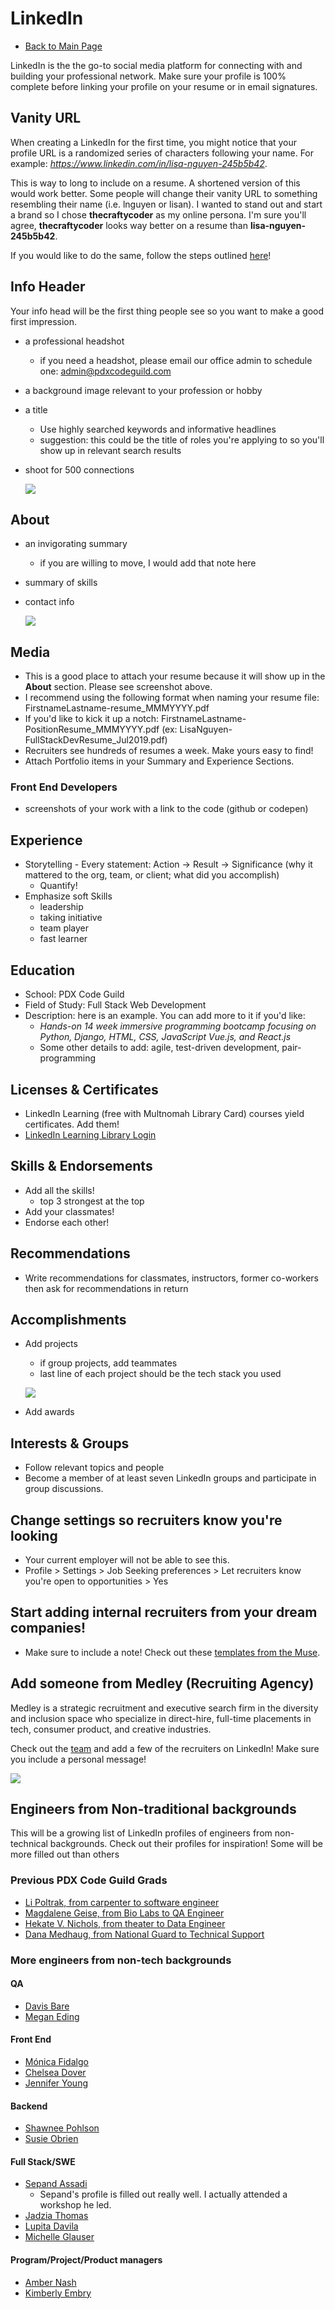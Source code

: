 # LinkedIn

- [Back to Main Page](https://github.com/PdxCodeGuild/career-guide)

LinkedIn is the the go-to social media platform for connecting with and building your professional network. Make sure your profile is 100% complete before linking your profile on your resume or in email signatures.

## Vanity URL

When creating a LinkedIn for the first time, you might notice that your profile URL is a randomized series of characters following your name. For example: _https://www.linkedin.com/in/lisa-nguyen-245b5b42_.

This is way to long to include on a resume. A shortened version of this would work better. Some people will change their vanity URL to something resembling their name (i.e. lnguyen or lisan). I wanted to stand out and start a brand so I chose **thecraftycoder** as my online persona. I'm sure you'll agree, **thecraftycoder** looks way better on a resume than **lisa-nguyen-245b5b42**.

If you would like to do the same, follow the steps outlined [here](https://github.com/PdxCodeGuild/career-guide/blob/master/linkedin/vanity_url.md)!

## Info Header

Your info head will be the first thing people see so you want to make a good first impression.

- a professional headshot
  - if you need a headshot, please email our office admin to schedule one: admin@pdxcodeguild.com
- a background image relevant to your profession or hobby
- a title
  - Use highly searched keywords and informative headlines
  - suggestion: this could be the title of roles you're applying to so you'll show up in relevant search results
- shoot for 500 connections


  ![](../resources/linkedin/info-header.PNG)

## About
- an invigorating summary
  - if you are willing to move, I would add that note here
- summary of skills
- contact info

  ![](../resources/linkedin/about.PNG)

## Media
- This is a good place to attach your resume because it will show up in the **About** section. Please see screenshot above.
- I recommend using the following format when naming your resume file: FirstnameLastname-resume_MMMYYYY.pdf
- If you'd like to kick it up a notch: FirstnameLastname-PositionResume_MMMYYYY.pdf (ex: LisaNguyen-FullStackDevResume_Jul2019.pdf)
- Recruiters see hundreds of resumes a week. Make yours easy to find!
- Attach Portfolio items in your Summary and Experience Sections.


### Front End Developers
- screenshots of your work with a link to the code (github or codepen)

## Experience
- Storytelling - Every statement: Action -> Result -> Significance (why it mattered to the org, team, or client; what did you accomplish)
  - Quantify!
- Emphasize soft Skills
  - leadership
  - taking initiative
  - team player
  - fast learner

## Education
- School: PDX Code Guild
- Field of Study: Full Stack Web Development
- Description: here is an example. You can add more to it if you'd like:
  - _Hands-on 14 week immersive programming bootcamp focusing on Python, Django, HTML, CSS, JavaScript Vue.js, and React.js_
  - Some other details to add: agile, test-driven development, pair-programming

## Licenses & Certificates
- LinkedIn Learning (free with Multnomah Library Card) courses yield certificates. Add them!
- [LinkedIn Learning Library Login](https://www.lynda.com/portal/patron?org=multcolib.org)

## Skills & Endorsements
- Add all the skills!
  - top 3 strongest at the top
- Add your classmates!
- Endorse each other!

## Recommendations
- Write recommendations for classmates, instructors, former co-workers then ask for recommendations in return

## Accomplishments
- Add projects
  - if group projects, add teammates
  - last line of each project should be the tech stack you used

  ![](../resources/linkedin/group-project.PNG)

- Add awards

## Interests & Groups
- Follow relevant topics and people
- Become a member of at least seven LinkedIn groups and participate in group discussions.

## Change settings so recruiters know you're looking
- Your current employer will not be able to see this.
- Profile > Settings > Job Seeking preferences > Let recruiters know you're open to opportunities > Yes

## Start adding internal recruiters from your dream companies!
- Make sure to include a note! Check out these [templates from the Muse](https://www.themuse.com/advice/want-people-to-accept-your-linkedin-requests-use-these-10-templates).

## Add someone from Medley (Recruiting Agency)

Medley is a strategic recruitment and executive search firm in the diversity and inclusion space who specialize in direct-hire, full-time placements in tech, consumer product, and creative industries.

Check out the [team](https://medleyhire.com/intersectional-team) and add a few of the recruiters on LinkedIn! Make sure you include a personal message!

  ![](../resources/linkedin/medley.PNG)

## Engineers from Non-traditional backgrounds
This will be a growing list of LinkedIn profiles of engineers from non-technical backgrounds. Check out their profiles for inspiration! Some will be more filled out than others

### Previous PDX Code Guild Grads
- [Li Poltrak, from carpenter to software engineer](https://www.linkedin.com/in/li-poltorak/)
- [Magdalene Geise, from Bio Labs to QA Engineer](https://www.linkedin.com/in/magdalene-geise-17555b7/)
- [Hekate V. Nichols, from theater to Data Engineer](https://www.linkedin.com/in/katievnichols/)
- [Dana Medhaug, from National Guard to Technical Support](https://www.linkedin.com/in/dmedhaug/)

### More engineers from non-tech backgrounds

#### QA
- [Davis Bare](https://www.linkedin.com/in/davis-bare/)
- [Megan Eding](https://www.linkedin.com/in/meganeding/)

#### Front End
- [Mónica Fidalgo](https://www.linkedin.com/in/monicafidalgo/)
- [Chelsea Dover](https://www.linkedin.com/in/chelsea-dover/)
- [Jennifer Young](https://www.linkedin.com/in/jennifercyoung/)

#### Backend
- [Shawnee Pohlson](https://www.linkedin.com/in/shawneepohlson/)
- [Susie Obrien](https://www.linkedin.com/in/susieobrien7/)

#### Full Stack/SWE
- [Sepand Assadi](https://www.linkedin.com/in/sepandassadi/)
  - Sepand's profile is filled out really well. I actually attended a workshop he led.
- [Jadzia Thomas](https://www.linkedin.com/in/jadziahax/)
- [Lupita Davila](https://www.linkedin.com/in/davilalupita/)
- [Michelle Glauser](https://www.linkedin.com/in/michelleglauser/)

#### Program/Project/Product managers
- [Amber Nash](https://www.linkedin.com/in/ambernash/)
- [Kimberly Embry](https://www.linkedin.com/in/kimberly-embry-53346388/)
